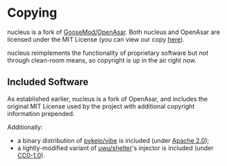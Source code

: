 # Copying

nucleus is a fork of [GooseMod/OpenAsar](GooseMod/OpenAsar). Both nucleus and OpenAsar are licensed under the MIT License (you can view our copy [here](LICENSE)).

nucleus reimplements the functionality of proprietary software but *not* through clean-room means, so copyright is up in the air right now.

## Included Software

As established earlier, nucleus is a fork of OpenAsar, and includes the original MIT License used by the project with additional copyright information prepended.

Additionally:
- a binary distribution of [pykeio/vibe](https://github.com/pykeio/vibe) is included (under [Apache 2.0](https://github.com/pykeio/vibe/blob/main/LICENSE));
- a lightly-modified variant of [uwu/shelter](https://github.com/uwu/shelter)'s injector is included (under [CC0-1.0](https://github.com/uwu/shelter/blob/main/LICENSE)).
